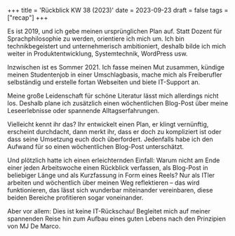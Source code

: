 +++
title = 'Rückblick KW 38 (2023)'
date = 2023-09-23
draft = false
tags = ["recap"]
+++

Es ist 2019, und ich gebe meinen ursprünglichen Plan auf. Statt Dozent für Sprachphilosophie zu werden, orientiere ich mich um. Ich bin technikbegeistert und unternehmerisch ambitioniert, deshalb bilde ich mich weiter in Produktentwicklung, Systemtechnik, WordPress usw.

Inzwischen ist es Sommer 2021. Ich fasse meinen Mut zusammen, kündige meinen Studentenjob in einer Umschlagbasis, mache mich als Freiberufler selbständig und erstelle fortan Webseiten und biete IT-Support an.

Meine große Leidenschaft für schöne Literatur lässt mich allerdings nicht los. Deshalb plane ich zusätzlich einen wöchentlichen Blog-Post über meine Leseerlebnisse oder spannende Alltagserfahrungen.

Vielleicht kennt ihr das? Ihr entwickelt einen Plan, er klingt vernünftig, erscheint durchdacht, dann merkt ihr, dass er doch zu kompliziert ist oder dass seine Umsetzung euch doch überfordert. Jedenfalls habe ich den Aufwand für so einen wöchentlichen Blog-Post unterschätzt.

Und plötzlich hatte ich einen erleichternden Einfall: Warum nicht am Ende einer jeden Arbeitswoche einen Rückblick verfassen, als Blog-Post in beliebiger Länge und als Kurzfassung in Form eines Reels? Nur als ITler arbeiten und wöchentlich über meinen Weg reflektieren – das wird funktionieren, das lässt sich wunderbar miteinander vereinbaren, diese beiden Bereiche profitieren sogar voneinander.

Aber vor allem: Dies ist keine IT-Rückschau! Begleitet mich auf meiner spannenden Reise hin zum Aufbau eines guten Lebens nach den Prinzipien von MJ De Marco.